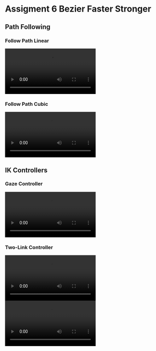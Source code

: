 # Assigment 6 Bezier Faster Stronger
## Path Following
  ### Follow Path Linear
<video controls src="FollowPathLinearUnity.mp4" title="Title"></video> 

  ### Follow Path Cubic
<video controls src="FollowPathCubicUnity.mp4" title="Title"></video> 

## IK Controllers
  ### Gaze Controller
<video controls src="GazeScriptUnity.mp4" title="Title"></video>

  ### Two-Link Controller
<video controls src="TwoLinksScriptUNity.mp4" title="Title"></video> 
<video controls src="Two-LinkEachRotation.mp4" title="Title"></video>